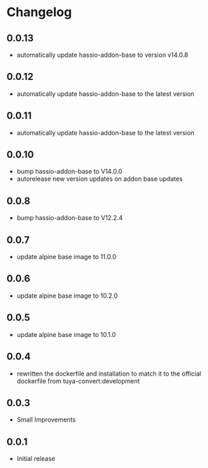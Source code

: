 # Changelog
## 0.0.13
- automatically update hassio-addon-base to version v14.0.8


## 0.0.12
- automatically update hassio-addon-base to the latest version

## 0.0.11
- automatically update hassio-addon-base to the latest version

## 0.0.10
- bump hassio-addon-base to V14.0.0
- autorelease new version updates on addon base updates

## 0.0.8
- bump hassio-addon-base to V12.2.4

## 0.0.7
- update alpine base image to 11.0.0

## 0.0.6
- update alpine base image to 10.2.0

## 0.0.5
- update alpine base image to 10.1.0

## 0.0.4
- rewritten the dockerfile and installation to match it to the official dockerfile from tuya-convert:development

## 0.0.3
- Small Improvements

## 0.0.1
- Initial release

